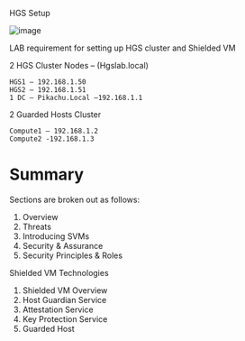HGS Setup 

![image](https://user-images.githubusercontent.com/71546848/220174431-a432637c-7733-4fad-82b3-c5a3c59439fe.png)

LAB requirement for setting up HGS cluster and Shielded VM 

2 HGS Cluster Nodes – (Hgslab.local)

    HGS1 – 192.168.1.50
    HGS2 – 192.168.1.51
    1 DC – Pikachu.Local –192.168.1.1

2 Guarded Hosts Cluster

    Compute1 – 192.168.1.2
    Compute2 -192.168.1.3


# Summary

Sections are broken out as follows:
1. Overview
2. Threats
3. Introducing SVMs
4. Security & Assurance
5. Security Principles & Roles

Shielded VM Technologies
1. Shielded VM Overview
2. Host Guardian Service
3. Attestation Service
4. Key Protection Service
5. Guarded Host
